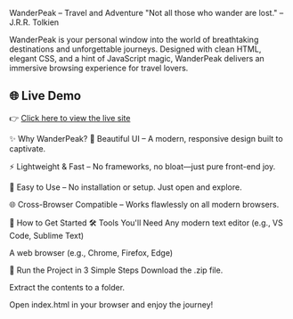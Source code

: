 WanderPeak – Travel and Adventure
"Not all those who wander are lost." – J.R.R. Tolkien

WanderPeak is your personal window into the world of breathtaking destinations and unforgettable journeys. Designed with clean HTML, elegant CSS, and a hint of JavaScript magic, WanderPeak delivers an immersive browsing experience for travel lovers.

## 🌐 Live Demo

👉 [Click here to view the live site](https://ravichaudhary01.github.io/WanderPeak-/)

✨ Why WanderPeak?
🎨 Beautiful UI – A modern, responsive design built to captivate.

⚡ Lightweight & Fast – No frameworks, no bloat—just pure front-end joy.

🧭 Easy to Use – No installation or setup. Just open and explore.

🌐 Cross-Browser Compatible – Works flawlessly on all modern browsers.

📂 How to Get Started
🛠️ Tools You'll Need
Any modern text editor (e.g., VS Code, Sublime Text)

A web browser (e.g., Chrome, Firefox, Edge)

🚀 Run the Project in 3 Simple Steps
Download the .zip file.

Extract the contents to a folder.

Open index.html in your browser and enjoy the journey!

